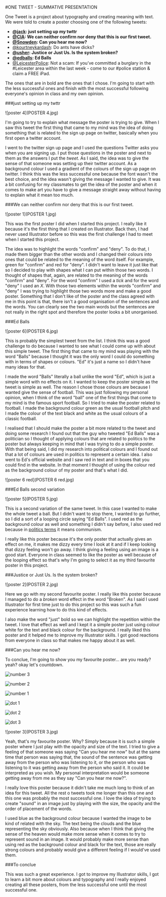 #ONE TWEET - SUMMATIVE PRESENTATION

One Tweet is a project about typography and creating meaning with text. We were told to create a poster choosing one of the following tweets:

* **[@jack](https://twitter.com/jack/status/20): just setting up my twttr**
* **[@CIA](https://twitter.com/CIA/status/474971393852182528): We can neither confirm nor deny that this is our first tweet.**
* **[@Snowden](https://twitter.com/Snowden/status/648890134243487744): Can you hear me now?**
* [@kourtneykardash](https://twitter.com/kourtneykardash/status/11175751424): Do ants have dicks?
* **[@usher](https://twitter.com/usher/status/654335781687984129): Justice or Just Us. Is the system broken?**
* **[@edballs](https://twitter.com/edballs/status/63623585020915713): Ed Balls**
* [@LeicesterPolice](https://twitter.com/CentralLeicsNPA/status/287937337781002240): Not a scam: If you’ve committed a burglary in the #Leicester area within the last week - come to our #police station & claim a FREE iPad.

The ones that are in bold are the ones that I chose. I'm going to start with the less successful ones and finish with the most successful following everyone's opinion in class and my own opinion.

###just setting up my twttr

![poster 4](POSTER 4.jpg)

I'm going to try to explain what message the poster is trying to give. When I saw this tweet the first thing that came to my mind was the idea of doing something that is related to the sign up page on twitter, basically when you first open a twitter account.  

I went to the twitter sign up page and I used the questions Twitter asks you when you are signing up. I put those questions in the poster and next to them as the answers I put the _tweet_. As I said, the idea was to give the sense of that someone was setting up their twitter account. As a background colour I used a gradient of the colours of the sign up page on twitter. I think this was the less successful one because the font wasn't the best choice, and the idea wasn't giving the message I wanted to give. It was a bit confusing for my classmates to get the idea of the poster and when it comes to make art you have to give a message straight away without having to explain what it mean too much.

###We can neither confirm nor deny that this is our first tweet.

![poster 1](POSTER 1.jpg)

This was the first poster I did when I started this project. I really like it because it's the first thing that I created on Illustrator. Back then, I had never used Illustrator before so this was the first challenge I had to meet when I started this project.  

The idea was to highlight the words "confirm" and "deny". To do that, I made them bigger than the other words and I changed their colours into ones that could be related to the meaning of the word itself. For example, green for "confirm" and red for "deny". I didn't want to leave it just like that so I decided to play with shapes what I can put within those two words. I thought of shapes that, again, are related to the meaning of the words "confirm" and  "deny". For the word "confirm" I used a _tick_ and for the word "deny" I used an _X_. With those two elements within the words "confirm" and "deny" I was trying to highlight those two words more and make a good poster. Something that I don't like of the poster and the class agreed with me in this point is that, there isn't a good organisation of the sentences and the words. You can clearly see the two main words but the sentences are not really in the right spot and therefore the poster looks a bit unorganised.

###Ed Balls

![poster 6](POSTER 6.jpg)

This is probably the simplest tweet from the list. I think this was a good challenge to do because I wanted to see what I could come up with about this simple tweet. The first thing that came to my mind was playing with the word "Balls" because I thought it was the only word I could do something with in terms of shapes or colours. "Ed" it's just a name so I didn't have many ideas for that.

I made the word "Balls" literally a ball unlike the word "Ed", which is just a simple word with no effects on it. I wanted to keep the poster simple as the tweet is simple as well. The reason I chose those colours are because I wanted give the sense of football. This was just following my personal opinion, when I think of the word "ball" one of the first things that come to my mind is the famous sport football. So I tried to make the poster related to football. I made the background colour green as the usual football pitch and I made the colour of the text black and white as the usual colours of a classic football.

I realised that I should make the poster a bit more related to the tweet and doing some research I found out that the guy who tweeted "Ed Balls" was a politician so I thought of applying colours that are related to politics to the poster but always keeping in mind that I was trying to do a simple poster. With that being said, I did my research into political colours and I found out that a lot of colours are used in politics to represent a certain idea. I also went to Ed's official website and I saw red in text and in boxes that you could find in the website. In that moment I thought of using the colour red as the background colour of my poster and that's what I did.

![poster 6 red](POSTER 6 red.jpg)

###Ed Balls second variation

![poster 5](POSTER 5.jpg)

This is a second variation of the same tweet. In this case I wanted to make the whole tweet a ball. But I didn't want to stop there, I wanted to go further, so I did a sort of a looping circle saying "Ed Balls". I used red as the background colour as well and something I didn't say before, I also used red because in [politics terms](https://en.wikipedia.org/wiki/Political_colour) it means communism.

I really like this poster because it's the only poster that actually gives an effect on me, it makes me dizzy every time I look at it and if I keep looking that dizzy feeling won't go away. I think giving a feeling using an image is a good start. Everyone in class seemed to like the poster as well because of the looping effect so that's why I'm going to select it as my third favourite poster in this project.

###Justice or Just Us. Is the system broken?

![poster 2](POSTER 2.jpg)

Here we go with my second favourite poster. I really like this poster because I managed to do a _broken_ word effect in the word "Broken". As I said I used Illustrator for first time just to do this project so this was such a fun experience learning how to do this kind of effects.

I also make the word "just" bold so we can highlight the repetition within the tweet. I love that effect as well and I kept it a simple poster just using colour white for the text and black colour for the background. I really liked this poster and it helped me to improve my Illustrator skills. I got good reactions from everyone in class so that makes me happy about it as well.

###Can you hear me now?

To conclue, I'm going to show you my favourite poster... are you ready? yeah? okay let's countdown.

![number 3](3.jpg)

![number 2](2.jpg)

![number 1](1.jpg)

![dot 1](dot.jpg)

![dot 2](dot.jpg)

![dot 3](dot.jpg)

![poster 3](POSTER 3.jpg)

Yeah, that's my favourite poster. Why? Simply because it is such a simple poster where I just play with the opacity and size of the text. I tried to give a feeling of that someone was saying "Can you hear me now" but at the same time that person was saying that, the sound of the sentence was getting away from the person who was listening to it, or the person who was listening to it was getting away from the person who said it. It could be interpreted as you wish. My personal interpretation would be someone getting away from me as they say "Can you hear me now?".

I really love this poster because it didn't take me much long to think of an idea for this tweet. All the rest o tweets took me longer than this one and this one was probably the most successful one. I love the idea of trying to create "sound" in an image just by playing with the size, the opacity and the order of placement of the words.

I used blue as the background colour because I wanted the image to be kind of related with the sky. The text being the clouds and the blue representing the sky obviously. Also because when I think that giving the sense of the heaven would make more sense when it comes to try to represent sound in an image. It would probably make more sense than using red as the background colour and black for the text, those are really strong colours and probably would give a different feeling if I would've used them.

###To conclue

This was such a great experience. I got to improve my Illustrator skills, I got to learn a bit more about colours and typography and I really enjoyed creating all these posters, from the less successful one until the most successful one. 
